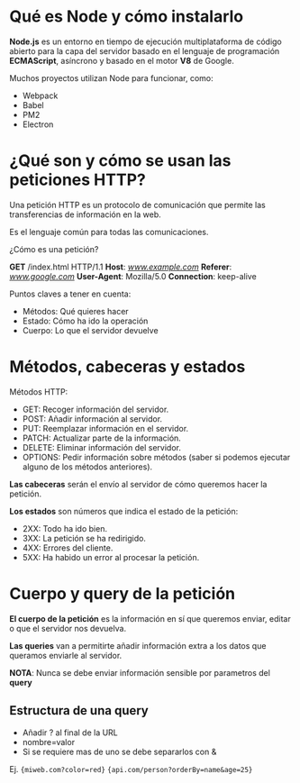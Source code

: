 # Qué es Node y cómo instalarlo

**Node.js** es un entorno en tiempo de ejecución multiplataforma de código abierto para la capa del servidor basado en el lenguaje de programación **ECMAScript**, asíncrono y basado en el motor **V8** de Google.

Muchos proyectos utilizan Node para funcionar, como:

- Webpack
- Babel
- PM2
- Electron

# ¿Qué son y cómo se usan las peticiones HTTP?

Una petición HTTP es un protocolo de comunicación que permite las transferencias de información en la web.

Es el lenguaje común para todas las comunicaciones.

¿Cómo es una petición?

**GET** /index.html HTTP/1.1
**Host**: _www.example.com_
**Referer**: _www.google.com_ 
**User-Agent**: Mozilla/5.0
**Connection**: keep-alive

Puntos claves a tener en cuenta:

- Métodos: Qué quieres hacer
- Estado: Cómo ha ido la operación
- Cuerpo: Lo que el servidor devuelve

# Métodos, cabeceras y estados

Métodos HTTP:

- GET: Recoger información del servidor.
- POST: Añadir información al servidor.
- PUT: Reemplazar información en el servidor.
- PATCH: Actualizar parte de la información.
- DELETE: Eliminar información del servidor.
- OPTIONS: Pedir información sobre métodos (saber si podemos ejecutar alguno de los métodos anteriores).

**Las cabeceras** serán el envío al servidor de cómo queremos hacer la petición.

**Los estados** son números que indica el estado de la petición:

- 2XX: Todo ha ido bien.
- 3XX: La petición se ha redirigido.
- 4XX: Errores del cliente.
- 5XX: Ha habido un error al procesar la petición.

# Cuerpo y query de la petición

**El cuerpo de la petición** es la información en sí que queremos enviar, editar o que el servidor nos devuelva.

**Las queries** van a permitirte añadir información extra a los datos que queramos enviarle al servidor.

**NOTA**: Nunca se debe enviar información sensible por parametros del **query**

## Estructura de una query

- Añadir ? al final de la URL
- nombre=valor 
- Si se requiere mas de uno se debe separarlos con & 

Ej.
`{miweb.com?color=red}`
`{api.com/person?orderBy=name&age=25}`
